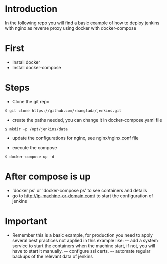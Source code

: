 # Introduction
In the following repo you will find a basic example of how to deploy jenkins with nginx as reverse proxy using docker with docker-compose

# First
- Install docker 
- Install docker-compose


# Steps
- Clone the git repo
```
$ git clone https://github.com/raanglada/jenkins.git
```
- create the paths needed, you can change it in docker-compose.yaml file
```
$ mkdir -p /opt/jenkins/data
```

- update the configurations for nginx, see nginx/nginx.conf file

- execute the compose
```
$ docker-compose up -d
```

# After compose is up
- 'docker ps' or 'docker-compose ps' to see containers and details
- go to http://ip-machine-or-domain.com/ to start the configuration of jenkins

# Important
- Remember this is a basic example, for production you need to apply several best practices not applied in this example like:
-- add a system service to start the containers when the machine start, if not, you will have to start it manually.
-- configure ssl certs.
-- automate regular backups of the relevant data of jenkins







